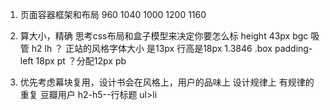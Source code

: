 1. 页面容器框架和布局
960 1040 1000 1200 1160 

2. 算大小，精确
思考css布局和盒子模型来决定你要怎么标
height 43px bgc 吸管
 h2 lh ？ 正站的风格字体大小 是13px 行高是18px 1.3846 
 .box padding-left 18px pt ？分配12px pb  

 3. 优先考虑幕块复用，设计书会在风格上，用户的品味上 设计规律上 有规律的重复
 豆瓣用户
 h2-h5--行标题
 ul>li